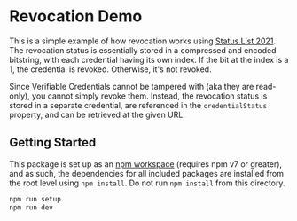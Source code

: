 # Revocation Demo

This is a simple example of how revocation works using [Status List 2021](https://w3c-ccg.github.io/vc-status-list-2021/). The revocation status is essentially stored in a compressed and encoded bitstring, with each credential having its own index. If the bit at the index is a 1, the credential is revoked. Otherwise, it's not revoked.

Since Verifiable Credentials cannot be tampered with (aka they are read-only), you cannot simply revoke them. Instead, the revocation status is stored in a separate credential, are referenced in the `credentialStatus` property, and can be retrieved at the given URL.

## Getting Started

This package is set up as an [npm workspace](https://docs.npmjs.com/cli/v7/using-npm/workspaces) (requires npm v7 or greater), and as such, the dependencies for all included packages are installed from the root level using `npm install`. Do not run `npm install` from this directory.

```sh
npm run setup
npm run dev
```

